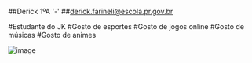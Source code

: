   ##Derick 1ºA '-'
  ##derick.farineli@escola.pr.gov.br
  
  #Estudante do JK
  #Gosto de esportes
  #Gosto de jogos online
  #Gosto de músicas
  #Gosto de animes

 

![image](https://user-images.githubusercontent.com/110929010/185453421-b5bdcc67-7a53-4ea9-9bc7-14ae6f0c6809.png)




<!--
**Darykiii/Darykiii** is a ✨ _special_ ✨ repository because its `README.md` (this file) appears on your GitHub profile.

Here are some ideas to get you started:

- 🔭 I’m currently working on ...
- 🌱 I’m currently learning ...
- 👯 I’m looking to collaborate on ...
- 🤔 I’m looking for help with ...
- 💬 Ask me about ...
- 📫 How to reach me: ...
- 😄 Pronouns: ...
- ⚡ Fun fact: ...
-->
